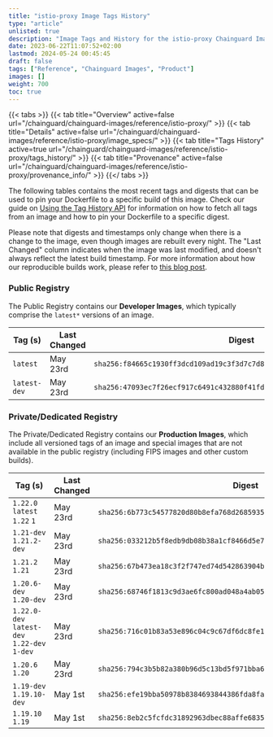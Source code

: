 ```yaml
---
title: "istio-proxy Image Tags History"
type: "article"
unlisted: true
description: "Image Tags and History for the istio-proxy Chainguard Image"
date: 2023-06-22T11:07:52+02:00
lastmod: 2024-05-24 00:45:45
draft: false
tags: ["Reference", "Chainguard Images", "Product"]
images: []
weight: 700
toc: true
---
```


{{< tabs >}}
{{< tab title="Overview" active=false url="/chainguard/chainguard-images/reference/istio-proxy/" >}}
{{< tab title="Details" active=false url="/chainguard/chainguard-images/reference/istio-proxy/image_specs/" >}}
{{< tab title="Tags History" active=true url="/chainguard/chainguard-images/reference/istio-proxy/tags_history/" >}}
{{< tab title="Provenance" active=false url="/chainguard/chainguard-images/reference/istio-proxy/provenance_info/" >}}
{{</ tabs >}}

The following tables contains the most recent tags and digests that can be used to pin your Dockerfile to a specific build of this image. Check our guide on [Using the Tag History API](/chainguard/chainguard-images/using-the-tag-history-api/) for information on how to fetch all tags from an image and how to pin your Dockerfile to a specific digest.

Please note that digests and timestamps only change when there is a change to the image, even though images are rebuilt every night. The "Last Changed" column indicates when the image was last modified, and doesn't always reflect the latest build timestamp. For more information about how our reproducible builds work, please refer to [this blog post](https://www.chainguard.dev/unchained/reproducing-chainguards-reproducible-image-builds).

### Public Registry
The Public Registry contains our **Developer Images**, which typically comprise the `latest*` versions of an image.

| Tag (s)       | Last Changed | Digest                                                                    |
|---------------|--------------|---------------------------------------------------------------------------|
|  `latest`     | May 23rd     | `sha256:f84665c1930ff3dcd109ad19c3f3d7c7d8d811464adcbf28930a2195a370fe2f` |
|  `latest-dev` | May 23rd     | `sha256:47093ec7f26ecf917c6491c432880f41fdf515410a12d49ca022e76947abfa87` |


### Private/Dedicated Registry
The Private/Dedicated Registry contains our **Production Images**, which include all versioned tags of an image and special images that are not available in the public registry (including FIPS images and other custom builds).

| Tag (s)                                       | Last Changed | Digest                                                                    |
|-----------------------------------------------|--------------|---------------------------------------------------------------------------|
|  `1.22.0` `latest` `1.22` `1`                 | May 23rd     | `sha256:6b773c54577820d80b8efa768d2685935cdb711ea7671d7790ca879b2c2eabc9` |
|  `1.21-dev` `1.21.2-dev`                      | May 23rd     | `sha256:033212b5f8edb9db08b38a1cf8466d5e737b2daab1d5cccc8ff43f6cf11bff2a` |
|  `1.21.2` `1.21`                              | May 23rd     | `sha256:67b473ea18c3f2f747ed74d542863904b9645b6cab6ce1ba4fabccb2efcd2999` |
|  `1.20.6-dev` `1.20-dev`                      | May 23rd     | `sha256:68746f1813c9d3ae6fc800ad048a4ab056f2029c489de4f5a4746bd802ca0677` |
|  `1.22.0-dev` `latest-dev` `1.22-dev` `1-dev` | May 23rd     | `sha256:716c01b83a53e896c04c9c67df6dc8fe12f5f89015a0547c10daebc7121e2ba4` |
|  `1.20.6` `1.20`                              | May 23rd     | `sha256:794c3b5b82a380b96d5c13bd5f971bba6ba1c020cdd54ed5f91d503703d85f2e` |
|  `1.19-dev` `1.19.10-dev`                     | May 1st      | `sha256:efe19bba50978b8384693844386fda8fa7ff076024e4635739b10fd71263c8e7` |
|  `1.19.10` `1.19`                             | May 1st      | `sha256:8eb2c5fcfdc31892963dbec88affe6835d71c56f6e2805613268ac6593cc4599` |

